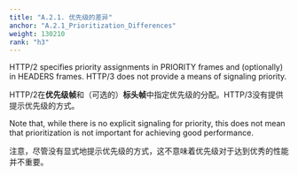 ```yaml
---
title: "A.2.1. 优先级的差异"
anchor: "A.2.1_Prioritization_Differences"
weight: 130210
rank: "h3"
---
```


HTTP/2 specifies priority assignments in PRIORITY frames and (optionally) in HEADERS frames. HTTP/3 does not provide a means of signaling priority.

HTTP/2在**优先级帧**和（可选的）**标头帧**中指定优先级的分配。HTTP/3没有提供提示优先级的方式。

Note that, while there is no explicit signaling for priority, this does not mean that prioritization is not important for achieving good performance.

注意，尽管没有显式地提示优先级的方式，这不意味着优先级对于达到优秀的性能并不重要。
